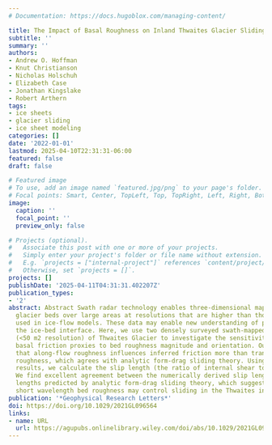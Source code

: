 ```yaml
---
# Documentation: https://docs.hugoblox.com/managing-content/

title: The Impact of Basal Roughness on Inland Thwaites Glacier Sliding
subtitle: ''
summary: ''
authors:
- Andrew O. Hoffman
- Knut Christianson
- Nicholas Holschuh
- Elizabeth Case
- Jonathan Kingslake
- Robert Arthern
tags:
- ice sheets
- glacier sliding
- ice sheet modeling
categories: []
date: '2022-01-01'
lastmod: 2025-04-10T22:31:31-06:00
featured: false
draft: false

# Featured image
# To use, add an image named `featured.jpg/png` to your page's folder.
# Focal points: Smart, Center, TopLeft, Top, TopRight, Left, Right, BottomLeft, Bottom, BottomRight.
image:
  caption: ''
  focal_point: ''
  preview_only: false

# Projects (optional).
#   Associate this post with one or more of your projects.
#   Simply enter your project's folder or file name without extension.
#   E.g. `projects = ["internal-project"]` references `content/project/deep-learning/index.md`.
#   Otherwise, set `projects = []`.
projects: []
publishDate: '2025-04-11T04:31:31.402207Z'
publication_types:
- '2'
abstract: Abstract Swath radar technology enables three-dimensional mapping of modern
  glacier beds over large areas at resolutions that are higher than those typically
  used in ice-flow models. These data may enable new understanding of processes at
  the ice-bed interface. Here, we use two densely surveyed swath-mapped topographies
  (<50 m2 resolution) of Thwaites Glacier to investigate the sensitivity of inferred
  basal friction proxies to bed roughness magnitude and orientation. Our work suggests
  that along-flow roughness influences inferred friction more than transverse-flow
  roughness, which agrees with analytic form-drag sliding theory. Using our model
  results, we calculate the slip length (the ratio of internal shear to basal slip).
  We find excellent agreement between the numerically derived slip lengths and slip
  lengths predicted by analytic form-drag sliding theory, which suggests that unresolved
  short wavelength bed roughness may control sliding in the Thwaites interior.
publication: '*Geophysical Research Letters*'
doi: https://doi.org/10.1029/2021GL096564
links:
- name: URL
  url: https://agupubs.onlinelibrary.wiley.com/doi/abs/10.1029/2021GL096564
---
```

